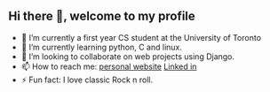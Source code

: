## Hi there 👋, welcome to my profile

<!--
**Peter-Hu12138/Peter-Hu12138** is a ✨ _special_ ✨ repository because its `README.md` (this file) appears on your GitHub profile.-->

- 🔭 I’m currently a first year CS student at the University of Toronto
- 🌱 I’m currently learning python, C and linux.
- 👯 I’m looking to collaborate on web projects using Django.
- 📫 How to reach me: [personal website](https://jingtianhu.pages.dev/) [Linked in](https://www.linkedin.com/in/jingtian-hu-528b2a2b8/)
- ⚡ Fun fact: I love classic Rock n roll.

